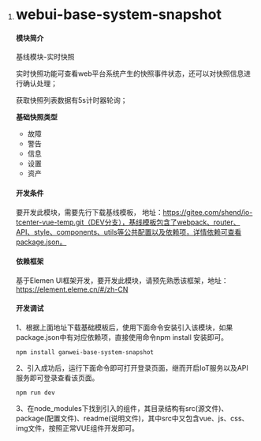 1. # webui-base-system-snapshot

   #### 模块简介

   基线模块-实时快照

   实时快照功能可查看web平台系统产生的快照事件状态，还可以对快照信息进行确认处理；

   获取快照列表数据有5s计时器轮询；

   **基础快照类型**

   - 故障
   - 警告
   - 信息
   - 设置
   - 资产

   #### 开发条件

   要开发此模块，需要先行下载基线模板， 地址：https://gitee.com/shend/io-tcenter-vue-temp.git（DEV分支），基线模板包含了webpack、router、API、style、components、utils等公共配置以及依赖项，详情依赖可查看package.json。

   #### 依赖框架

   基于Elemen UI框架开发，要开发此模块，请预先熟悉该框架，地址：https://element.eleme.cn/#/zh-CN

   #### 开发调试

   1、根据上面地址下载基础模板后，使用下面命令安装引入该模块，如果package.json中有对应依赖项，直接使用命令npm install 安装即可。

   ```
   npm install ganwei-base-system-snapshot
   ```

   2、引入成功后，运行下面命令即可打开登录页面，继而开启IoT服务以及API服务即可登录查看该页面。

   ```
   npm run dev
   ```

   3、在node_modules下找到引入的组件，其目录结构有src(源文件)、package(配置文件)、readme(说明文件)，其中src中又包含vue、js、css、img文件，按照正常VUE组件开发即可。

   

   

   
